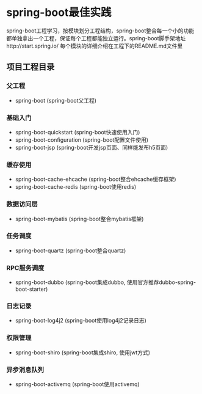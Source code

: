 # spring-boot最佳实践

spring-boot工程学习，按模块划分工程结构，spring-boot整合每一个小的功能都单独拿出一个工程，保证每个工程都能独立运行。spring-boot脚手架地址http://start.spring.io/ 
每个模块的详细介绍在工程下的README.md文件里

## 项目工程目录
### 父工程
* spring-boot (spring-boot父工程)

### 基础入门
* spring-boot-quickstart (spring-boot快速使用入门)
* spring-boot-configuration (spring-boot配置文件使用)
* spring-boot-jsp (spring-boot开发jsp页面、同样能发布h5页面)

### 缓存使用
* spring-boot-cache-ehcache (spring-boot整合ehcache缓存框架)
* spring-boot-cache-redis (spring-boot使用redis)

### 数据访问层
* spring-boot-mybatis (spring-boot整合mybatis框架)

### 任务调度
* spring-boot-quartz (spring-boot整合quartz)

### RPC服务调度
* spring-boot-dubbo (spring-boot集成dubbo, 使用官方推荐dubbo-spring-boot-starter)

### 日志记录
* spring-boot-log4j2 (spring-boot使用log4j2记录日志)

### 权限管理
* spring-boot-shiro (spring-boot集成shiro, 使用jwt方式)

### 异步消息队列
* spring-boot-activemq	(spring-boot使用activemq)

